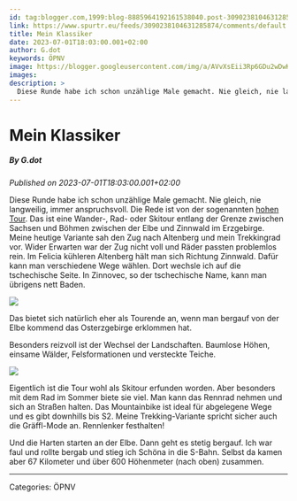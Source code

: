```yaml
---
id: tag:blogger.com,1999:blog-8885964192161538040.post-3090238104631285874
link: https://www.spurtr.eu/feeds/3090238104631285874/comments/default
title: Mein Klassiker
date: 2023-07-01T18:03:00.001+02:00
author: G.dot
keywords: ÖPNV
image: https://blogger.googleusercontent.com/img/a/AVvXsEii3Rp6GDu2wDwKIcO1gMBYoqoQ-Nv7QcNDbHw55z_iWO5EeFnEFTrLHZ_I4Mk6sJC_9PrkL3aazWT4Dgeh_y6jBxyR-dWWkK9jTOU9S2GnmwuLZ-cs3pCqYNkTr6hUWObAZ7wRqZe6f4e8gvC4IP9lX8mRINzTlr1IVOiB_TLTzl7mosWYATI84m_ILcw=s72-c
images: 
description: >
  Diese Runde habe ich schon unzählige Male gemacht. Nie gleich, nie langweilig, immer anspruchsvoll. Die Rede ist von der sogenannten hohen Tour. Das ist eine Wander-, Rad- oder Skitour entlang der Grenze zwischen Sachsen und Böhmen zwischen der Elbe und Zinnwald im Erzgebirge. Meine heutige Variante sah den Zug nach
---
```

# Mein Klassiker
##### By G.dot
_Published on 2023-07-01T18:03:00.001+02:00_

Diese Runde habe ich schon unzählige Male gemacht. Nie gleich, nie langweilig, immer anspruchsvoll. Die Rede ist von der sogenannten [hohen Tour](https://hohetour.de/). Das ist eine Wander-, Rad- oder Skitour entlang der Grenze zwischen Sachsen und Böhmen zwischen der Elbe und Zinnwald im Erzgebirge. Meine heutige Variante sah den Zug nach Altenberg und mein Trekkingrad vor. Wider Erwarten war der Zug nicht voll und Räder passten problemlos rein. Im Felicia kühleren Altenberg hält man sich Richtung Zinnwald. Dafür kann man verschiedene Wege wählen. Dort wechsle ich auf die tschechische Seite. In Zinnovec, so der tschechische Name, kann man übrigens nett Baden.

  

[![](https://blogger.googleusercontent.com/img/a/AVvXsEii3Rp6GDu2wDwKIcO1gMBYoqoQ-Nv7QcNDbHw55z_iWO5EeFnEFTrLHZ_I4Mk6sJC_9PrkL3aazWT4Dgeh_y6jBxyR-dWWkK9jTOU9S2GnmwuLZ-cs3pCqYNkTr6hUWObAZ7wRqZe6f4e8gvC4IP9lX8mRINzTlr1IVOiB_TLTzl7mosWYATI84m_ILcw)](https://blogger.googleusercontent.com/img/a/AVvXsEii3Rp6GDu2wDwKIcO1gMBYoqoQ-Nv7QcNDbHw55z_iWO5EeFnEFTrLHZ_I4Mk6sJC_9PrkL3aazWT4Dgeh_y6jBxyR-dWWkK9jTOU9S2GnmwuLZ-cs3pCqYNkTr6hUWObAZ7wRqZe6f4e8gvC4IP9lX8mRINzTlr1IVOiB_TLTzl7mosWYATI84m_ILcw)

  

Das bietet sich natürlich eher als Tourende an, wenn man bergauf von der Elbe kommend das Osterzgebirge erklommen hat.

  

Besonders reizvoll ist der Wechsel der Landschaften. Baumlose Höhen, einsame Wälder, Felsformationen und versteckte Teiche. 

  

[![](https://blogger.googleusercontent.com/img/a/AVvXsEgg7h6orfYyAVYVbu-dVIgbutl3oXcqA95fYWMEeZYzLTaGexjKKk9fWWzYmoQ0nBFskyJ_ZtDWAzT8xJgsQp6ITTeoLeESHULHm8g1FOheqBtdkJACj9UqMP3q_iSFBouU7yEz9JJ3m-COZcPMQ8RPUrkGyaS_O4cjzXGb9uTMTgXBBrxTCMFRLzFTCLg)](https://blogger.googleusercontent.com/img/a/AVvXsEgg7h6orfYyAVYVbu-dVIgbutl3oXcqA95fYWMEeZYzLTaGexjKKk9fWWzYmoQ0nBFskyJ_ZtDWAzT8xJgsQp6ITTeoLeESHULHm8g1FOheqBtdkJACj9UqMP3q_iSFBouU7yEz9JJ3m-COZcPMQ8RPUrkGyaS_O4cjzXGb9uTMTgXBBrxTCMFRLzFTCLg)

  

Eigentlich ist die Tour wohl als Skitour erfunden worden. Aber besonders mit dem Rad im Sommer biete sie viel. Man kann das Rennrad nehmen und sich an Straßen halten. Das Mountainbike ist ideal für abgelegene Wege und es gibt downhills bis S2. Meine Trekking-Variante spricht sicher auch die Gräffl-Mode an. Rennlenker festhalten!  

  

Und die Harten starten an der Elbe. Dann geht es stetig bergauf. Ich war faul und rollte bergab und stieg ich Schöna in die S-Bahn. Selbst da kamen aber 67 Kilometer und über 600 Höhenmeter (nach oben) zusammen.

---
Categories: ÖPNV